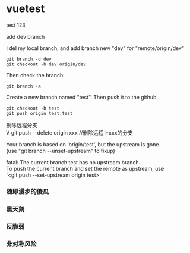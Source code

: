 # vuetest
test 123

add dev branch

I del my local branch, and add branch new "dev" for "remote/origin/dev"

    git branch -d dev
    git checkout -b dev origin/dev

Then check the branch:

    git branch -a

Create a new branch named "test". Then push it to the github.

    git checkout -b test
    git push origin test:test

删除远程分支  
\\\    git push --delete origin xxx //删除远程上xxx的分支

Your branch is based on 'origin/test', but the upstream is gone.  
  (use "git branch --unset-upstream" to fixup)

fatal: The current branch test has no upstream branch.  
To push the current branch and set the remote as upstream, use  
    '<git push --set-upstream origin test>'

### 随即漫步的傻瓜
### 黑天鹅
### 反脆弱
### 非对称风险



